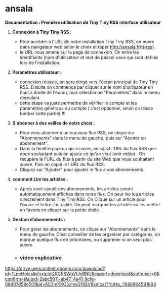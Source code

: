 # ansala

**Documentation : Première utilisation de Tiny Tiny RSS interface utilisateur**

1. **Connexion à Tiny Tiny RSS :**
   - Pour accéder à l'URL de notre installation Tiny Tiny RSS, on ouvre dans navigateur web selon le choix et taper http://ansala.fr/tt-rss).
   - le URL nous amène sur la page de connexion. On entre les identifiants (nom d'utilisateur et mot de passe) ceux qui sont définis lors de l'installation.

2. **Paramètres utilisateur :**
   - connexion réussie, on sera dirigé vers l'écran principal de Tiny Tiny RSS. Ensuite on commence par cliquer sur le nom d'utilisateur en haut à droite de l'écran, puis sélectionne "Paramètres" dans le menu déroulant.
   - cette étape va juste permettre de vérifier le compte et les paramètres généraux du compte ( c’est optionnel, sinon on laisse tomber cette partie) !!!

3. **S'abonner à des veilles de notre choix :**
   - Pour vous abonner à un nouveau flux RSS, on clique sur "Abonnements" dans le menu de gauche, puis sur "Ajouter un abonnement".
   - Dans la fenêtre pop-up qui s'ouvre, on saisit l'URL du flux RSS que nous souhaitant puis on ajoute ce qu’on veut (voir vidéo) . On récupère le l'URL du flux à partir du site Web que nous souhaitant suivre. Puis on copié le l'URL du flux RSS.
   - Cliquez sur "Ajouter" pour ajouter le flux à vos abonnements.

5. **comment Lire les articles :**
   - Après avoir ajouté des abonnements, les articles seront automatiquement affichés dans notre flux. On peut lire les articles directement dans Tiny Tiny RSS. On Clique sur un article pour l'ouvrir et le lire l’actualité. On peut marquer les articles ou les mettre en favoris en cliquer sur la petite étoile.

6. **Gestion d’abonnements :**
   - Pour gérer les abonnements, on clique sur "Abonnements" dans le menu de gauche. C’est conseiller de les organiser par catégories, on marque quelque flux en prioritaires, ou supprimer si on veut plus suivre.
   - ### video explicative ###

https://drive.usercontent.google.com/download?id=1LpcHoigslisfyxtplpQRGRSWgVfJeBNU&export=download&authuser=0&confirm=t&uuid=2abc5011-eb47-4a41-8cfe-08407d58e501&at=AC2mKKQ5zhwD18SVBxmcxtTYoHg_:1689864591893
